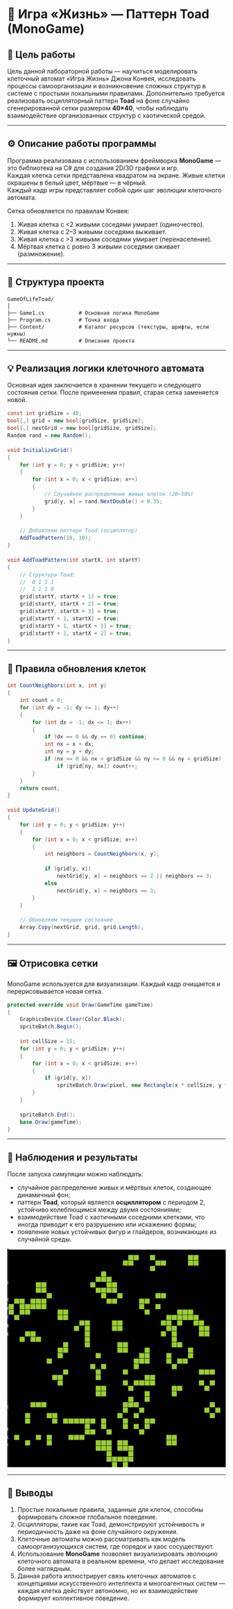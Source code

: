 # 🧬 Игра «Жизнь» — Паттерн Toad (MonoGame)

## 🎯 Цель работы

Цель данной лабораторной работы — научиться моделировать клеточный автомат «Игра Жизнь» Джона Конвея, исследовать процессы самоорганизации и возникновение сложных структур в системе с простыми локальными правилами. Дополнительно требуется реализовать осцилляторный паттерн **Toad** на фоне случайно сгенерированной сетки размером **40×40**, чтобы наблюдать взаимодействие организованных структур с хаотической средой.

---

## ⚙️ Описание работы программы

Программа реализована с использованием фреймворка **MonoGame** — это библиотека на C# для создания 2D/3D графики и игр.  
Каждая клетка сетки представлена квадратом на экране. Живые клетки окрашены в белый цвет, мёртвые — в чёрный.  
Каждый кадр игры представляет собой один шаг эволюции клеточного автомата.

Сетка обновляется по правилам Конвея:
1. Живая клетка с <2 живыми соседями умирает (одиночество).  
2. Живая клетка с 2–3 живыми соседями выживает.  
3. Живая клетка с >3 живыми соседями умирает (перенаселение).  
4. Мёртвая клетка с ровно 3 живыми соседями оживает (размножение).

---

## 🧩 Структура проекта

```
GameOfLifeToad/
│
├── Game1.cs           # Основная логика MonoGame
├── Program.cs         # Точка входа
├── Content/           # Каталог ресурсов (текстуры, шрифты, если нужны)
└── README.md          # Описание проекта
```

---

## 💡 Реализация логики клеточного автомата

Основная идея заключается в хранении текущего и следующего состояния сетки. После применения правил, старая сетка заменяется новой.

```csharp
const int gridSize = 40;
bool[,] grid = new bool[gridSize, gridSize];
bool[,] nextGrid = new bool[gridSize, gridSize];
Random rand = new Random();

void InitializeGrid()
{
    for (int y = 0; y < gridSize; y++)
    {
        for (int x = 0; x < gridSize; x++)
        {
            // Случайное распределение живых клеток (20–50%)
            grid[y, x] = rand.NextDouble() < 0.35;
        }
    }

    // Добавляем паттерн Toad (осциллятор)
    AddToadPattern(10, 10);
}

void AddToadPattern(int startX, int startY)
{
    // Структура Toad:
    //  0 1 1 1
    //  1 1 1 0
    grid[startY, startX + 1] = true;
    grid[startY, startX + 2] = true;
    grid[startY, startX + 3] = true;
    grid[startY + 1, startX] = true;
    grid[startY + 1, startX + 1] = true;
    grid[startY + 1, startX + 2] = true;
}
```

---

## 🔁 Правила обновления клеток

```csharp
int CountNeighbors(int x, int y)
{
    int count = 0;
    for (int dy = -1; dy <= 1; dy++)
    {
        for (int dx = -1; dx <= 1; dx++)
        {
            if (dx == 0 && dy == 0) continue;
            int nx = x + dx;
            int ny = y + dy;
            if (nx >= 0 && nx < gridSize && ny >= 0 && ny < gridSize)
                if (grid[ny, nx]) count++;
        }
    }
    return count;
}

void UpdateGrid()
{
    for (int y = 0; y < gridSize; y++)
    {
        for (int x = 0; x < gridSize; x++)
        {
            int neighbors = CountNeighbors(x, y);

            if (grid[y, x])
                nextGrid[y, x] = neighbors == 2 || neighbors == 3;
            else
                nextGrid[y, x] = neighbors == 3;
        }
    }

    // Обновляем текущее состояние
    Array.Copy(nextGrid, grid, grid.Length);
}
```

---

## 🖼️ Отрисовка сетки

MonoGame используется для визуализации. Каждый кадр очищается и перерисовывается новая сетка.

```csharp
protected override void Draw(GameTime gameTime)
{
    GraphicsDevice.Clear(Color.Black);
    spriteBatch.Begin();

    int cellSize = 15;
    for (int y = 0; y < gridSize; y++)
    {
        for (int x = 0; x < gridSize; x++)
        {
            if (grid[y, x])
                spriteBatch.Draw(pixel, new Rectangle(x * cellSize, y * cellSize, cellSize - 1, cellSize - 1), Color.White);
        }
    }

    spriteBatch.End();
    base.Draw(gameTime);
}
```

---

## 🧠 Наблюдения и результаты

После запуска симуляции можно наблюдать:
- случайное распределение живых и мёртвых клеток, создающее динамичный фон;  
- паттерн **Toad**, который является **осциллятором** с периодом 2, устойчиво колеблющимся между двумя состояниями;  
- взаимодействие Toad с хаотичными соседними клетками, что иногда приводит к его разрушению или искажению формы;  
- появление новых устойчивых фигур и глайдеров, возникающих из случайной среды.

![alt text](image.png)

---

## 🧾 Выводы

1. Простые локальные правила, заданные для клеток, способны формировать сложное глобальное поведение.  
2. Осцилляторы, такие как Toad, демонстрируют устойчивость и периодичность даже на фоне случайного окружения.  
3. Клеточные автоматы можно рассматривать как модель самоорганизующихся систем, где порядок и хаос сосуществуют.  
4. Использование **MonoGame** позволяет визуализировать эволюцию клеточного автомата в реальном времени, что делает исследование более наглядным.  
5. Данная работа иллюстрирует связь клеточных автоматов с концепциями искусственного интеллекта и многоагентных систем — каждая клетка действует автономно, но их взаимодействие формирует коллективное поведение.

